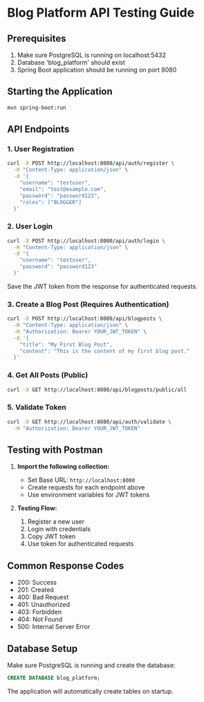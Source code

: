 # Blog Platform API Testing Guide

## Prerequisites
1. Make sure PostgreSQL is running on localhost:5432
2. Database 'blog_platform' should exist
3. Spring Boot application should be running on port 8080

## Starting the Application
```bash
mvn spring-boot:run
```

## API Endpoints

### 1. User Registration
```bash
curl -X POST http://localhost:8080/api/auth/register \
  -H "Content-Type: application/json" \
  -d '{
    "username": "testuser",
    "email": "test@example.com",
    "password": "password123",
    "roles": ["BLOGGER"]
  }'
```

### 2. User Login
```bash
curl -X POST http://localhost:8080/api/auth/login \
  -H "Content-Type: application/json" \
  -d '{
    "username": "testuser",
    "password": "password123"
  }'
```

Save the JWT token from the response for authenticated requests.

### 3. Create a Blog Post (Requires Authentication)
```bash
curl -X POST http://localhost:8080/api/blogposts \
  -H "Content-Type: application/json" \
  -H "Authorization: Bearer YOUR_JWT_TOKEN" \
  -d '{
    "title": "My First Blog Post",
    "content": "This is the content of my first blog post."
  }'
```

### 4. Get All Posts (Public)
```bash
curl -X GET http://localhost:8080/api/blogposts/public/all
```

### 5. Validate Token
```bash
curl -X GET http://localhost:8080/api/auth/validate \
  -H "Authorization: Bearer YOUR_JWT_TOKEN"
```

## Testing with Postman

1. **Import the following collection:**
   - Set Base URL: `http://localhost:8080`
   - Create requests for each endpoint above
   - Use environment variables for JWT tokens

2. **Testing Flow:**
   1. Register a new user
   2. Login with credentials
   3. Copy JWT token
   4. Use token for authenticated requests

## Common Response Codes
- 200: Success
- 201: Created
- 400: Bad Request
- 401: Unauthorized
- 403: Forbidden
- 404: Not Found
- 500: Internal Server Error

## Database Setup

Make sure PostgreSQL is running and create the database:
```sql
CREATE DATABASE blog_platform;
```

The application will automatically create tables on startup.
